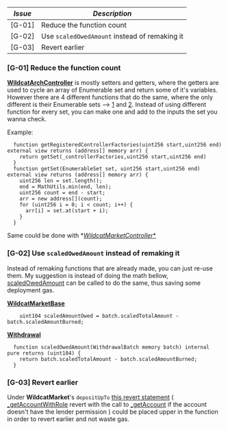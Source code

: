 | *Issue* | *Description*                                 |
|---------|-----------------------------------------------|
| [G-01]  | Reduce the function count                     |
| [G-02]  | Use `scaledOwedAmount` instead of remaking it |
| [G-03]  | Revert earlier                                |


### [G-01] Reduce the function count
 [**WildcatArchController**](https://github.com/code-423n4/2023-10-wildcat/blob/main/src/WildcatArchController.sol) is mostly setters and getters, where the getters are used to cycle an array of Enumerable set and return some of it's variables. However there are 4 different functions that do the same, where the only different is their Enumerable sets --> [1](https://github.com/code-423n4/2023-10-wildcat/blob/main/src/WildcatArchController.sol#L128-L139) and [2](https://github.com/code-423n4/2023-10-wildcat/blob/main/src/WildcatArchController.sol#L171-L182).
Instead of using different function for every set, you can make one and add to the inputs the set you wanna check.

Example:
```solidity
  function getRegisteredControllerFactories(uint256 start,uint256 end) external view returns (address[] memory arr) {
    return getSet(_controllerFactories,uint256 start,uint256 end)
  }
  function getSet(EnumerableSet set, uint256 start,uint256 end) external view returns (address[] memory arr) {
    uint256 len = set.length();
    end = MathUtils.min(end, len);
    uint256 count = end - start;
    arr = new address[](count);
    for (uint256 i = 0; i < count; i++) {
      arr[i] = set.at(start + i);
    }
  }
```
Same could be done with *[*WildcatMarketController**](https://github.com/code-423n4/2023-10-wildcat/blob/main/src/WildcatMarketController.sol)

### [G-02] Use `scaledOwedAmount` instead of remaking it
Instead of remaking functions that are already made, you can just re-use them. My suggestion is instead of doing the math bellow, [scaledOwedAmount](https://github.com/code-423n4/2023-10-wildcat/blob/main/src/libraries/Withdrawal.sol#L38-L40) can be called to do the same, thus saving some deployment gas.


[**WildcatMarketBase**](https://github.com/code-423n4/2023-10-wildcat/blob/main/src/market/WildcatMarketBase.sol#L505)
```solidity
    uint104 scaledAmountOwed = batch.scaledTotalAmount - batch.scaledAmountBurned;
```
[**Withdrawal**](https://github.com/code-423n4/2023-10-wildcat/blob/main/src/libraries/Withdrawal.sol#L38-L40)
```solidity
  function scaledOwedAmount(WithdrawalBatch memory batch) internal pure returns (uint104) {
    return batch.scaledTotalAmount - batch.scaledAmountBurned;
  }
```

### [G-03] Revert earlier
Under **WildcatMarket**'s `depositUpTo` [this revert statement](https://github.com/code-423n4/2023-10-wildcat/blob/main/src/market/WildcatMarket.sol#L63) ( [_getAccountWithRole](https://github.com/code-423n4/2023-10-wildcat/blob/main/src/market/WildcatMarketBase.sol#L197-L213)  revert with the call to [_getAccount](https://github.com/code-423n4/2023-10-wildcat/blob/main/src/market/WildcatMarketBase.sol#L150-L155) if the account doesn't have the lender permission ) could be placed upper in the function in order to revert earlier and not waste gas.

